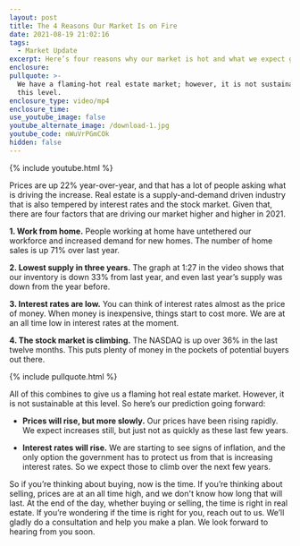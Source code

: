 ```yaml
---
layout: post
title: The 4 Reasons Our Market Is on Fire
date: 2021-08-19 21:02:16
tags:
  - Market Update
excerpt: Here’s four reasons why our market is hot and what we expect going forward.
enclosure:
pullquote: >-
  We have a flaming-hot real estate market; however, it is not sustainable at
  this level.
enclosure_type: video/mp4
enclosure_time:
use_youtube_image: false
youtube_alternate_image: /download-1.jpg
youtube_code: nWuVrPGmCOk
hidden: false
---
```

{% include youtube.html %}

Prices are up 22% year-over-year, and that has a lot of people asking what is driving the increase. Real estate is a supply-and-demand driven industry that is also tempered by interest rates and the stock market. Given that, there are four factors that are driving our market higher and higher in 2021.

**1\. Work from home.** People working at home have untethered our workforce and increased demand for new homes. The number of home sales is up 71% over last year.

**2\. Lowest supply in three years.** The graph at 1:27 in the video shows that our inventory is down 33% from last year, and even last year’s supply was down from the year before.&nbsp;

**3\. Interest rates are low.** You can think of interest rates almost as the price of money. When money is inexpensive, things start to cost more. We are at an all time low in interest rates at the moment.

**4\. The stock market is climbing.** The NASDAQ is up over 36% in the last twelve months. This puts plenty of money in the pockets of potential buyers out there.

{% include pullquote.html %}

All of this combines to give us a flaming hot real estate market. However, it is not sustainable at this level. So here’s our prediction going forward:

* **Prices will rise, but more slowly.** Our prices have been rising rapidly. We expect increases still, but just not as quickly as these last few years.

* **Interest rates will rise.** We are starting to see signs of inflation, and the only option the government has to protect us from that is increasing interest rates. So we expect those to climb over the next few years.

So if you’re thinking about buying, now is the time. If you’re thinking about selling, prices are at an all time high, and we don't know how long that will last. At the end of the day, whether buying or selling, the time is right in real estate. If you’re wondering if the time is right for you, reach out to us. We’ll gladly do a consultation and help you make a plan. We look forward to hearing from you soon.
